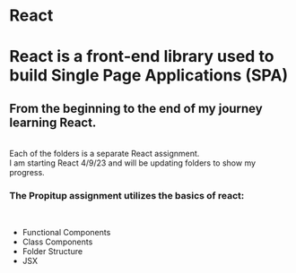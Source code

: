 # React
<h1>React is a front-end library used to build Single Page Applications (SPA)</h1>
<h2>From the beginning to the end of my journey learning React.</h2><br>
Each of the folders is a separate React assignment.<br>
I am starting React 4/9/23 and will be updating folders to show my progress.<br>
<h3>The Propitup assignment utilizes the basics of react:</h3><br>
<ul>
<li>Functional Components</li>
<li>Class Components</li>
<li> Folder Structure</li>
<li> JSX </li>
